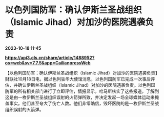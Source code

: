 # 以色列国防军：确认伊斯兰圣战组织（Islamic Jihad）对加沙的医院遇袭负责

**2023-10-18 11:45**

**https://api3.cls.cn/share/article/1488952?os=web&sv=7.7.5&app=CailianpressWeb**

【以色列国防军：确认伊斯兰圣战组织（Islamic Jihad）对加沙的医院遇袭负责】财联社10月18日电，据以色列驻华大使馆消息，以色列国防军已完成一次事后评估，并确认伊斯兰圣战组织（Islamic Jihad）对加沙的医院遇袭负责。以色列国防军的所有相关部门进行了立即评估，情报显示，哈马斯核实了这些报道，了解到这是由一枚伊斯兰圣战组织误射的火箭弹所致，并决定发起一场全球媒体运动来掩盖事实。他们甚至夸大了伤亡人数。他们非常确信，毁坏医院的是一枚伊斯兰圣战组织误射的火箭弹。